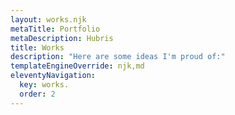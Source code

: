 ```yaml
---
layout: works.njk
metaTitle: Portfolio
metaDescription: Hubris
title: Works
description: "Here are some ideas I'm proud of:"
templateEngineOverride: njk,md
eleventyNavigation:
  key: works.
  order: 2
---
```

